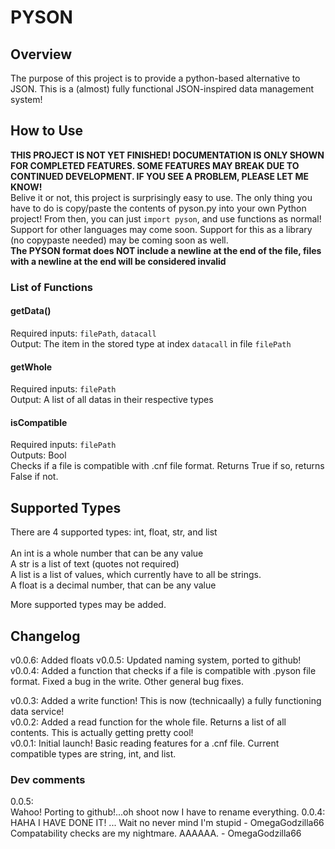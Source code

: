# PYSON #

## Overview ##
The purpose of this project is to provide a python-based alternative to JSON. This is a (almost) fully functional JSON-inspired data management system!

## How to Use ##
<strong>THIS PROJECT IS NOT YET FINISHED! DOCUMENTATION IS ONLY SHOWN FOR COMPLETED FEATURES. SOME FEATURES MAY BREAK DUE TO CONTINUED DEVELOPMENT. IF YOU SEE A PROBLEM, PLEASE LET ME KNOW!</strong>
<br>Belive it or not, this project is surprisingly easy to use. The only thing you have to do is copy/paste the contents of pyson.py into your own Python project! From then, you can just `import pyson`, and use functions as normal! Support for other languages may come soon. Support for this as a library (no copypaste needed) may be coming soon as well.
<br><strong>The PYSON format does NOT include a newline at the end of the file, files with a newline at the end will be considered invalid</strong>
### List of Functions ###

#### getData() ####
Required inputs: `filePath`, `datacall`<br>
Output: The item in the stored type at index `datacall` in file `filePath`<br>

#### getWhole ####
Required inputs: `filePath`<br>
Output: A list of all datas in their respective types<br>

#### isCompatible ####
Required inputs: `filePath`<br>
Outputs: Bool<br>
Checks if a file is compatible with .cnf file format. Returns True if so, returns False if not. <br>

## Supported Types ##
There are 4 supported types: int, float, str, and list
<br><br>
An int is a whole number that can be any value<br>
A str is a list of text (quotes not required)<br>
A list is a list of values, which currently have to all be strings.<br> 
A float is a decimal number, that can be any value<br>

More supported types may be added. 

## Changelog ##
v0.0.6: Added floats
v0.0.5: Updated naming system, ported to github!
v0.0.4: Added a function that checks if a file is compatible with .pyson file format. Fixed a bug in the write. Other general bug fixes. 

v0.0.3: Added a write function! This is now (technicaally) a fully functioning data service!<br>
v0.0.2: Added a read function for the whole file. Returns a list of all contents. This is actually getting pretty cool!<br>
v0.0.1: Initial launch! Basic reading features for a .cnf file. Current compatible types are string, int, and list. <br>

### Dev comments ###
0.0.5: <br>
Wahoo! Porting to github!...oh shoot now I have to rename everything. 
0.0.4: <br>
HAHA I HAVE DONE IT! ... Wait no never mind I'm stupid - OmegaGodzilla66
Compatability checks are my nightmare. AAAAAA. - OmegaGodzilla66
